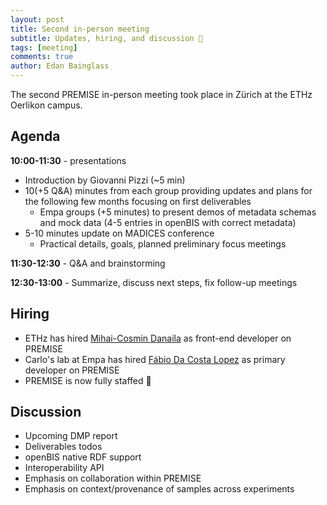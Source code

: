```yaml
---
layout: post
title: Second in-person meeting
subtitle: Updates, hiring, and discussion 📆
tags: [meeting]
comments: true
author: Edan Bainglass
---
```


The second PREMISE in-person meeting took place in Zürich at the ETHz Oerlikon campus.

## Agenda

**10:00-11:30** - presentations

- Introduction by Giovanni Pizzi (~5 min)
- 10(+5 Q&A) minutes from each group providing updates and plans for the following few months focusing on first deliverables
  - Empa groups (+5 minutes) to present demos of metadata schemas and mock data (4-5 entries in openBIS with correct metadata)
- 5-10 minutes update on MADICES conference
  - Practical details, goals, planned preliminary focus meetings

**11:30-12:30** - Q&A and brainstorming

**12:30-13:00** - Summarize, discuss next steps, fix follow-up meetings

## Hiring

- ETHz has hired [Mihai-Cosmin Danaila](https://ethz.ch/de/die-eth-zuerich/organisation/abteilungen/informatikdienste/personen/person-detail.MzI0ODY5.TGlzdC8zODgsNDQxMTkwMDI1.html) as front-end developer on PREMISE
- Carlo's lab at Empa has hired [Fábio Da Costa Lopez](https://www.empa.ch/web/s205/fabio-da-costa-lopes) as primary developer on PREMISE
- PREMISE is now fully staffed 🎉

## Discussion

- Upcoming DMP report
- Deliverables todos
- openBIS native RDF support
- Interoperability API
- Emphasis on collaboration within PREMISE
- Emphasis on context/provenance of samples across experiments
